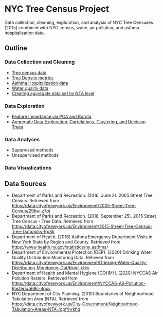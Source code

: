 # NYC Tree Census Project
Data collection, cleaning, exploration, and analysis of NYC Tree Censuses (2015) combined with NYC census, water, air pollution, and asthma hospitalization data. 

## Outline

### Data Collection and Cleaning
- [Tree census data](Trees.R)
- [Tree Density metrics](code/Tree_Density_by_NTA.ipynb)
- [Asthma Hospitalization data](code/Asthma_data.R)
- [Water quality data](code/Water_data.R)
- [Creating aggregate data set by NTA level](code/Merge_to_Aggregate_Data.R)

### Data Exploration
- [Feature Importance via PCA and Boruta](code/prelim_modeling.R)
- [Aggregate Data Exploration: Correlations, Clustering, and Decision Trees](code/Aggregate_Data_Exploration.R)

### Data Analyses
- Supervised methods
- Unsupervised methods

### Data Visualizations

## Data Sources
- Department of Parks and Recreation. (2016, June 2). 2005 Street Tree Census. Retrieved from https://data.cityofnewyork.us/Environment/2005-Street-Tree-Census/29bw-z7pj 
- Department of Parks and Recreation. (2018, September 25). 2015 Street Tree Census - Tree Data. Retrieved from https://data.cityofnewyork.us/Environment/2015-Street-Tree-Census-Tree-Data/pi5s-9p35 
- Department of Health. (2016) Asthma Emergency Department Visits in New York State by Region and County. Retrieved from https://www.health.ny.gov/statistics/ny_asthma/
- Department of Environmental Protection (DEP). (2020) Drinking Water Quality Distribution Monitoring Data. Retieved from https://data.cityofnewyork.us/Environment/Drinking-Water-Quality-Distribution-Monitoring-Dat/bkwf-xfky
- Department of Health and Mental Hygiene (DOHMH. (2020) NYCCAS Air Pollution Rasters. Retrieved from https://data.cityofnewyork.us/Environment/NYCCAS-Air-Pollution-Rasters/q68s-8qxv
- NYC Department of City Planning. (2010) Boundaries of Neighborhood Tabulation Area (NTA). Retrieved from https://data.cityofnewyork.us/City-Government/Neighborhood-Tabulation-Areas-NTA-/cpf4-rkhq
